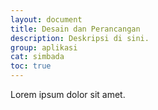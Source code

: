 ```yaml
---
layout: document
title: Desain dan Perancangan
description: Deskripsi di sini.
group: aplikasi
cat: simbada
toc: true
---
```


Lorem ipsum dolor sit amet.
